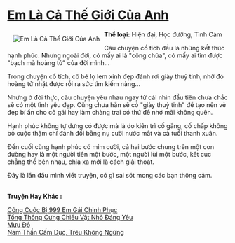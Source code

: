 <a href="https://utruyen.com/truyen/em-la-ca-the-gioi-cua-anh/19428/" title="Em Là Cả Thế Giới Của Anh"><h1>Em Là Cả Thế Giới Của Anh</h1></a><div style="display:table"><img align="right" style="float: left; padding: 10px;" src="https://utruyen.com/images/story/200x260/em-la-ca-the-gioi-cua-anh.jpg" alt="Em Là Cả Thế Giới Của Anh"><b>Thể loại:</b> Hiện đại, Học đường, Tình Cảm<p></p>Câu chuyện cổ tích đều là những kết thúc hạnh phúc. Nhưng ngoài đời, có mấy ai là "công chúa", có mấy ai tìm được "bạch mã hoàng tử" của đời mình...<p></p>Trong chuyện cổ tích, cô bé lọ lem xinh đẹp đánh rơi giày thuỷ tinh, nhờ đó hoàng tử nhặt được rồi ra sức tìm kiếm nàng...<p></p>Nhưng ở đời thực, câu chuyện yêu nhau ngay từ cái nhìn đầu tiên chưa chắc sẽ có một tình yêu đẹp. Cũng chưa hẳn sẽ có "giày thuỷ tinh" để tạo nên vẻ đẹp bí ẩn cho cô gái hay làm chàng trai có thứ để nhớ mãi không quên.<p></p>Hạnh phúc không tự dưng có được mà là do kiên trì cố gắng, cố chấp không bỏ cuộc thậm chí đánh đổi bằng nụ cười nước mắt và cả tuổi thanh xuân.<p></p>Đến cuối cùng hạnh phúc có mỉm cười, cả hai bước chung trên một con đường hay là một người tiến một bước, một người lùi một bước, kết cục chẳng thể bên nhau, chia xa mới là cách giải thoát.<p></p>Đây là lần đầu mình viết truyện, có gì sai sót mong các bạn thông cảm.</div><p><br><b>Truyện Hay Khác :</b></p><a href="https://utruyen.com/truyen/cong-cuoc-bi-999-em-gai-chinh-phuc/17557/" alt="Công Cuộc Bị 999 Em Gái Chinh Phục">Công Cuộc Bị 999 Em Gái Chinh Phục</a><br/><a href="https://truyenngontinhay.wordpress.com/2019/10/03/tong-thong-cung-chieu-vat-nho-dang-yeu/" alt="Tổng Thống Cưng Chiều Vật Nhỏ Đáng Yêu">Tổng Thống Cưng Chiều Vật Nhỏ Đáng Yêu</a><br/><a href="https://truyenngontinhay.wordpress.com/2019/10/03/muu-do/" alt="Mưu Đồ">Mưu Đồ</a><br/><a href="https://github.com/quanluxury/ngontinhhot/tree/master/truyenhay/19090/" alt="Nam Thần Cấm Dục, Trêu Không Ngừng">Nam Thần Cấm Dục, Trêu Không Ngừng</a><br/>